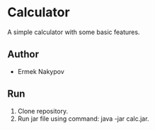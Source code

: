 # Calculator
A simple calculator with some basic features.

## Author
  * Ermek Nakypov
 
## Run

1. Clone repository.
2. Run jar file using command: java -jar calc.jar.
 
  
